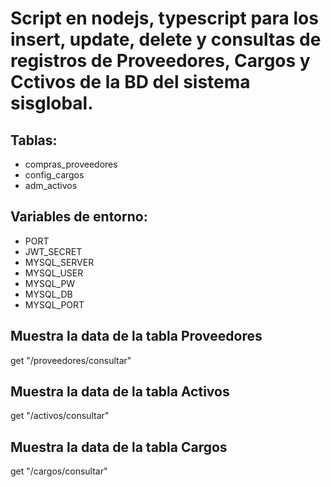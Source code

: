 # Script en nodejs, typescript para los insert, update, delete y consultas de registros de Proveedores, Cargos y Cctivos de la BD del sistema sisglobal.

## Tablas:
- compras_proveedores
- config_cargos
- adm_activos

## Variables de entorno:
- PORT
- JWT_SECRET
- MYSQL_SERVER
- MYSQL_USER
- MYSQL_PW
- MYSQL_DB
- MYSQL_PORT

## Muestra la data de la tabla Proveedores
get "/proveedores/consultar"

## Muestra la data de la tabla Activos
get "/activos/consultar"

## Muestra la data de la tabla Cargos
get "/cargos/consultar"
